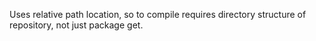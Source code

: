 Uses relative path location, so to compile requires directory structure of repository, not just package get. 
